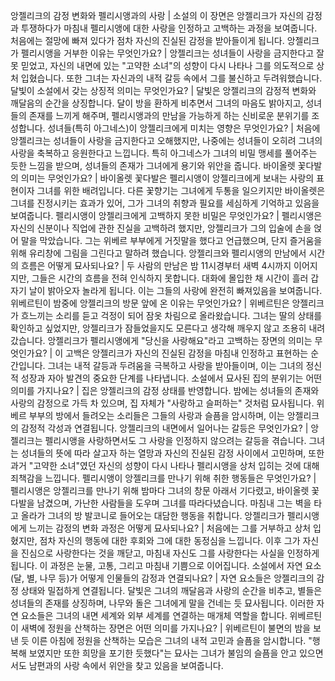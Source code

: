 앙젤리크의 감정 변화와 펠리시앵과의 사랑	| 소설의 이 장면은 앙젤리크가 자신의 감정과 투쟁하다가 마침내 펠리시앵에 대한 사랑을 인정하고 고백하는 과정을 보여줍니다. 처음에는 절망에 빠져 있다가 점차 자신의 진실된 감정을 받아들이게 됩니다.
앙젤리크가 펠리시앵을 거부한 이유는 무엇인가요?	| 앙젤리크는 성녀들이 사랑을 금지한다고 잘못 믿었고, 자신의 내면에 있는 "고약한 소녀"의 성향이 다시 나타나 그를 의도적으로 상처 입혔습니다. 또한 그녀는 자신과의 내적 갈등 속에서 그를 불신하고 두려워했습니다.
달빛이 소설에서 갖는 상징적 의미는 무엇인가요?	| 달빛은 앙젤리크의 감정적 변화와 깨달음의 순간을 상징합니다. 달이 방을 환하게 비추면서 그녀의 마음도 밝아지고, 성녀들의 존재를 느끼게 해주며, 펠리시앵과의 만남을 가능하게 하는 신비로운 분위기를 조성합니다.
성녀들(특히 아그네스)이 앙젤리크에게 미치는 영향은 무엇인가요?	| 처음에 앙젤리크는 성녀들이 사랑을 금지한다고 오해했지만, 나중에는 성녀들이 오히려 그녀의 사랑을 축복하고 응원한다고 느낍니다. 특히 아그네스가 그녀의 비밀 맹세를 풀어주는 듯한 느낌을 받으며, 성녀들의 존재가 그녀에게 용기와 위안을 줍니다.
바이올렛 꽃다발의 의미는 무엇인가요?	| 바이올렛 꽃다발은 펠리시앵이 앙젤리크에게 보내는 사랑의 표현이자 그녀를 위한 배려입니다. 다른 꽃향기는 그녀에게 두통을 일으키지만 바이올렛은 그녀를 진정시키는 효과가 있어, 그가 그녀의 취향과 필요를 세심하게 기억하고 있음을 보여줍니다.
펠리시앵이 앙젤리크에게 고백하지 못한 비밀은 무엇인가요?	| 펠리시앵은 자신의 신분이나 직업에 관한 진실을 고백하려 했지만, 앙젤리크가 그의 입술에 손을 얹어 말을 막았습니다. 그는 위베르 부부에게 거짓말을 했다고 언급했으며, 단지 즐거움을 위해 유리창에 그림을 그린다고 말하려 했습니다.
앙젤리크와 펠리시앵의 만남에서 시간의 흐름은 어떻게 묘사되나요?	| 두 사람의 만남은 밤 11시경부터 새벽 4시까지 이어지지만, 그들은 시간의 흐름을 전혀 인식하지 못합니다. 대화에 몰입한 채 시간이 흘러 갑자기 날이 밝아오자 놀라게 됩니다. 이는 그들의 사랑에 완전히 빠져있음을 보여줍니다.
위베르틴이 밤중에 앙젤리크의 방문 앞에 온 이유는 무엇인가요?	| 위베르틴은 앙젤리크가 흐느끼는 소리를 듣고 걱정이 되어 잠옷 차림으로 올라왔습니다. 그녀는 딸의 상태를 확인하고 싶었지만, 앙젤리크가 잠들었을지도 모른다고 생각해 깨우지 않고 조용히 내려갔습니다.
앙젤리크가 펠리시앵에게 "당신을 사랑해요"라고 고백하는 장면의 의미는 무엇인가요?	| 이 고백은 앙젤리크가 자신의 진실된 감정을 마침내 인정하고 표현하는 순간입니다. 그녀는 내적 갈등과 두려움을 극복하고 사랑을 받아들이며, 이는 그녀의 정신적 성장과 자아 발견의 중요한 단계를 나타냅니다.
소설에서 묘사된 집의 분위기는 어떤 의미를 가지나요?	| 집은 앙젤리크의 감정 상태를 반영합니다. 밤에는 성녀들의 존재와 사랑의 감정으로 가득 차 있으며, 집 자체가 "사랑하고 슬퍼하는" 것처럼 묘사됩니다. 위베르 부부의 방에서 들려오는 소리들은 그들의 사랑과 슬픔을 암시하며, 이는 앙젤리크의 감정적 각성과 연결됩니다.
앙젤리크의 내면에서 일어나는 갈등은 무엇인가요?	| 앙젤리크는 펠리시앵을 사랑하면서도 그 사랑을 인정하지 않으려는 갈등을 겪습니다. 그녀는 성녀들의 뜻에 따라 살고자 하는 열망과 자신의 진실된 감정 사이에서 고민하며, 또한 과거 "고약한 소녀"였던 자신의 성향이 다시 나타나 펠리시앵을 상처 입히는 것에 대해 죄책감을 느낍니다.
펠리시앵이 앙젤리크를 만나기 위해 취한 행동들은 무엇인가요?	| 펠리시앵은 앙젤리크를 만나기 위해 밤마다 그녀의 창문 아래서 기다렸고, 바이올렛 꽃다발을 남겼으며, 가난한 사람들을 도우며 그녀를 따라다녔습니다. 마침내 그는 벽을 타고 올라가 그녀의 방 발코니로 들어오는 대담한 행동을 취합니다.
앙젤리크가 펠리시앵에게 느끼는 감정의 변화 과정은 어떻게 묘사되나요?	| 처음에는 그를 거부하고 상처 입혔지만, 점차 자신의 행동에 대한 후회와 그에 대한 동정심을 느낍니다. 이후 그가 자신을 진심으로 사랑한다는 것을 깨닫고, 마침내 자신도 그를 사랑한다는 사실을 인정하게 됩니다. 이 과정은 눈물, 고통, 그리고 마침내 기쁨으로 이어집니다.
소설에서 자연 요소(달, 별, 나무 등)가 어떻게 인물들의 감정과 연결되나요?	| 자연 요소들은 앙젤리크의 감정 상태와 밀접하게 연결됩니다. 달빛은 그녀의 깨달음과 사랑의 순간을 비추고, 별들은 성녀들의 존재를 상징하며, 나무와 돌은 그녀에게 말을 건네는 듯 묘사됩니다. 이러한 자연 요소들은 그녀의 내면 세계와 외부 세계를 연결하는 매개체 역할을 합니다.
위베르틴이 새벽에 정원을 산책하는 장면은 어떤 의미를 가지나요?	| 위베르틴이 불면의 밤을 보낸 듯 이른 아침에 정원을 산책하는 모습은 그녀의 내적 고민과 슬픔을 암시합니다. "행복해 보였지만 또한 희망을 포기한 듯했다"는 묘사는 그녀가 불임의 슬픔을 안고 있으면서도 남편과의 사랑 속에서 위안을 찾고 있음을 보여줍니다.